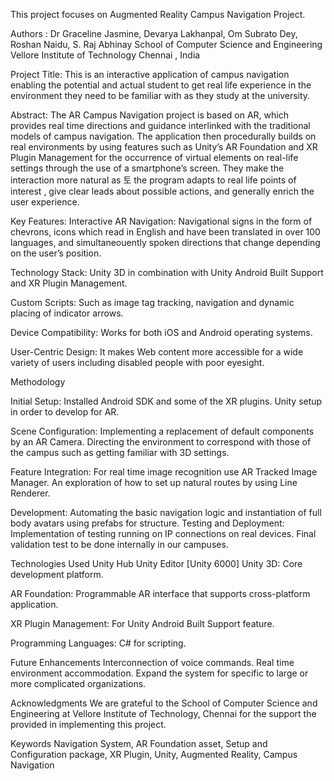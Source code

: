 This project focuses on Augmented Reality Campus Navigation Project.

Authors : Dr Graceline Jasmine, Devarya Lakhanpal, Om Subrato Dey, Roshan Naidu, S. Raj Abhinay
School of Computer Science and Engineering
Vellore Institute of Technology Chennai , India

Project Title:
This is an interactive application of campus navigation enabling the potential and actual student to get real life experience in the environment they need to be familiar with as they study at the university.

Abstract:
The AR Campus Navigation project is based on AR, which provides real time directions and guidance interlinked with the traditional models of campus navigation. The application then procedurally builds on real environments by using features such as Unity’s AR Foundation and XR Plugin Management for the occurrence of virtual elements on real-life settings through the use of a smartphone’s screen. They make the interaction more natural as 토 the program adapts to real life points of interest , give clear leads about possible actions, and generally enrich the user experience.

Key Features:
Interactive AR Navigation: Navigational signs in the form of chevrons, icons which read in English and have been translated in over 100 languages, and simultaneouently spoken directions that change depending on the user’s position.

Technology Stack: 
Unity 3D in combination with Unity Android Built Support and XR Plugin Management.

Custom Scripts: 
Such as image tag tracking, navigation and dynamic placing of indicator arrows.

Device Compatibility: 
Works for both iOS and Android operating systems.

User-Centric Design: 
It makes Web content more accessible for a wide variety of users including disabled people with poor eyesight.

Methodology

Initial Setup:
Installed Android SDK and some of the XR plugins.
Unity setup in order to develop for AR.

Scene Configuration:
Implementing a replacement of default components by an AR Camera.
Directing the environment to correspond with those of the campus such as getting familiar with 3D settings.

Feature Integration:
For real time image recognition use AR Tracked Image Manager.
An exploration of how to set up natural routes by using Line Renderer.

Development:
Automating the basic navigation logic and instantiation of full body avatars using prefabs for structure.
Testing and Deployment:
Implementation of testing running on IP connections on real devices.
Final validation test to be done internally in our campuses.

Technologies Used
Unity Hub 
Unity Editor [Unity 6000]
Unity 3D: Core development platform.

AR Foundation: Programmable AR interface that supports cross-platform application.

XR Plugin Management: For Unity Android Built Support feature.

Programming Languages: C# for scripting.

Future Enhancements
Interconnection of voice commands.
Real time environment accommodation.
Expand the system for specific to large or more complicated organizations.

Acknowledgments
We are grateful to the School of Computer Science and Engineering at Vellore Institute of Technology, Chennai for the support the provided in implementing this project.

Keywords
Navigation System, AR Foundation asset, Setup and Configuration package, XR Plugin, Unity, Augmented Reality, Campus Navigation

